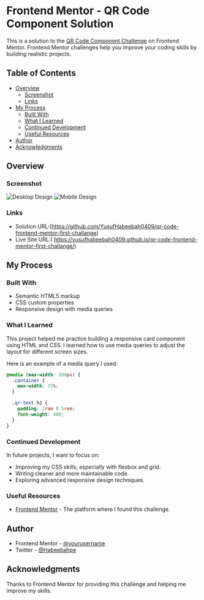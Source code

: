# Frontend Mentor - QR Code Component Solution

This is a solution to the [QR Code Component Challenge](https://www.frontendmentor.io/challenges/qr-code-component-iux_sIO_H) on Frontend Mentor. Frontend Mentor challenges help you improve your coding skills by building realistic projects.

## Table of Contents

- [Overview](#overview)
  - [Screenshot](#screenshot)
  - [Links](#links)
- [My Process](#my-process)
  - [Built With](#built-with)
  - [What I Learned](#what-i-learned)
  - [Continued Development](#continued-development)
  - [Useful Resources](#useful-resources)
- [Author](#author)
- [Acknowledgments](#acknowledgments)

## Overview

### Screenshot

![Desktop Design](./design/desktop-design.jpg)
![Mobile Design](./design/mobile-design.jpg)

### Links

- Solution URL:(https://github.com/YusufHabeebah0409/qr-code-frontend-mentor-first-challange)
- Live Site URL:( https://yusufhabeebah0409.github.io/qr-code-frontend-mentor-first-challange/)

## My Process

### Built With

- Semantic HTML5 markup
- CSS custom properties
- Responsive design with media queries

### What I Learned

This project helped me practice building a responsive card component using HTML and CSS. I learned how to use media queries to adjust the layout for different screen sizes.

Here is an example of a media query I used:

```css
@media (max-width: 500px) {
  .container {
    max-width: 75%;
  }

  .qr-text h2 {
    padding: 1rem 0.5rem;
    font-weight: 400;
  }
}
```

### Continued Development

In future projects, I want to focus on:

- Improving my CSS skills, especially with flexbox and grid.
- Writing cleaner and more maintainable code.
- Exploring advanced responsive design techniques.

### Useful Resources
- [Frontend Mentor](https://www.frontendmentor.io/) - The platform where I found this challenge.

## Author

- Frontend Mentor - [@yourusername](https://www.frontendmentor.io/profile/yourusername)
- Twitter - [@Habeebahpe](https://www.twitter.com/yourusername)

## Acknowledgments

Thanks to Frontend Mentor for providing this challenge and helping me improve my skills.